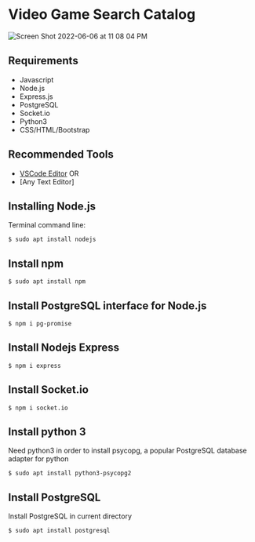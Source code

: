 # Video Game Search Catalog
![Screen Shot 2022-06-06 at 11 08 04 PM](https://user-images.githubusercontent.com/59907246/172287430-10c740e5-73e0-4fdc-a210-a175c4475c96.png)

## Requirements
- Javascript
- Node.js
- Express.js 
- PostgreSQL
- Socket.io
- Python3
- CSS/HTML/Bootstrap



## Recommended Tools

- [VSCode Editor](https://code.visualstudio.com/download)
 OR
- [Any Text Editor]



## Installing Node.js
Terminal command line:
```
$ sudo apt install nodejs
```

## Install npm

```
$ sudo apt install npm
```


## Install PostgreSQL interface for Node.js

```
$ npm i pg-promise
```

## Install Nodejs Express

```
$ npm i express
```

## Install Socket.io

```
$ npm i socket.io
```

## Install python 3
Need python3 in order to install psycopg, a popular PostgreSQL database adapter for python
```
$ sudo apt install python3-psycopg2
```
## Install PostgreSQL
Install PostgreSQL in current directory
```
$ sudo apt install postgresql
```


